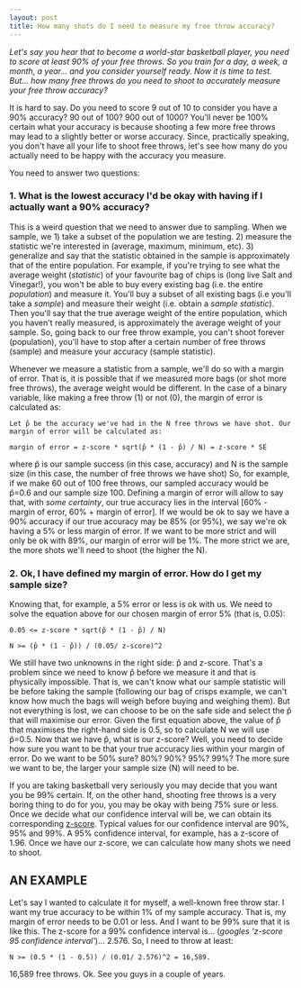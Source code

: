 ```yaml
---
layout: post
title: How many shots do I need to measure my free throw accuracy?
---
```

*Let's say you hear that to become a world-star basketball player, you need to score at least 90%
of your free throws. So you train for a day, a week, a month, a year... and you consider yourself
ready. Now it is time to test. But... how many free throws do you need to shoot to accurately
measure your free throw accuracy?*

It is hard to say. Do you need to score 9 out of 10 to consider you have a 90% accuracy? 90 out of 100?
900 out of 1000? You'll never be 100% certain what your accuracy is because shooting a few more free throws
may lead to a slightly better or worse accuracy. Since, practically speaking, you don't have all your life
to shoot free throws, let's see how many do you actually need to be happy with the accuracy you measure.

You need to answer two questions:

### 1. What is the lowest accuracy I'd be okay with having if I actually want a 90% accuracy?

This is a weird question that we need to answer due to sampling.
When we sample, we 1) take a subset of the population we are testing. 2) measure
the statistic we're interested in (average, maximum, minimum, etc). 3) generalize and say that the
statistic obtained in the sample is approximately that of the entire population. For example, if you're trying
to see what the average weight (*statistic*) of your favourite bag of chips is (long live Salt and Vinegar!),
you won't be able to buy every existing bag (i.e. the entire *population*) and measure it. You'll buy a subset of all
existing bags (i.e you'll take a *sample*) and measure their weight (i.e. obtain a *sample statistic*). Then you'll say that
the true average weight of the entire population, which you haven't really measured, is approximately the average weight of your sample.
So, going back to our free throw example, you can't shoot forever (population), you'll have to stop after
a certain number of free throws (sample) and measure your accuracy (sample statistic). 

Whenever we measure a statistic from a sample, we'll do so with a margin of error. That is, it is possible that if we
measured more bags (or shot more free throws), the average weight would be different. In the case of a binary variable,
like making a free throw (1) or not (0), the margin of error is calculated as:

```
Let p̂ be the accuracy we've had in the N free throws we have shot. Our margin of error will be calculated as:

margin of error = z-score * sqrt(p̂ * (1 - p̂) / N) = z-score * SE
```

where p̂ is our sample success (in this case, accuracy) and N is the sample size (in this case, the number of free throws we have shot)
So, for example, if we make 60 out of 100 free throws, our sampled accuracy would be p̂=0.6 and our sample size 100. 
Defining a margin of error will allow to say that, with *some certainty*, our true accuracy lies in the interval
[60% - margin of error, 60% + margin of error]. If we would be ok to say we have a 90% accuracy
if our true accuracy may be 85% (or 95%), we say we're ok having a 5% or less margin of error. If we want to
be more strict and will only be ok with 89%, our margin of error will be 1%. The more strict we are,
the more shots we'll need to shoot (the higher the N). 

### 2. Ok, I have defined my margin of error. How do I get my sample size? 

Knowing that, for example, a 5% error or less is ok with us. We need to solve the equation above
for our chosen margin of error 5% (that is, 0.05):
```
0.05 <= z-score * sqrt(p̂ * (1 - p̂) / N)

N >= (p̂ * (1 - p̂)) / (0.05/ z-score)^2
```

We still have two unknowns in the right side: p̂ and z-score. That's a problem since we need to know p̂ before we measure it and
that is physically impossible. That is, we can't know what our sample statistic will be before taking the sample
(following our bag of crisps example, we can't know how much the bags will weigh before buying and weighing them).
But not everything is lost, we can choose to be on the safe side and select the p̂ that will maximise our error. Given the
first equation above, the value of p̂ that maximises the right-hand side is 0.5, so to calculate N we will use p̂=0.5.
Now that we have p̂, what is our z-score? Well, you need to decide how sure you want to be that your true accuracy
lies within your margin of error. Do we want to be 50% sure? 80%? 90%? 95%? 99%? The more sure we want to be, the
larger your sample size (N) will need to be.

If you are taking basketball very seriously you may decide that you want you be 99% certain. If, on the other hand,
shooting free throws is a very boring thing to do for you, you may be okay with being 75% sure or less. Once we decide what our
confidence interval will be, we can obtain its corresponding [z-score](https://en.wikipedia.org/wiki/Standard_score).
Typical values for our confidence interval are 90%, 95% and 99%. A 95% confidence interval, for example, has a z-score of 1.96.
Once we have our z-score, we can calculate how many shots we need to shoot. 

## AN EXAMPLE

Let's say I wanted to calculate it for myself, a well-known free throw star. I want my true accuracy to be within
1% of my sample accuracy. That is, my margin of error needs to be 0.01 or less. And I want to be 99% sure that it is
like this. The z-score for a 99% confidence interval is... (*googles 'z-score 95 confidence interval'*)... 2.576. So, I need
to throw at least:

```
N >= (0.5 * (1 - 0.5)) / (0.01/ 2.576)^2 = 16,589.
```

16,589 free throws. Ok. See you guys in a couple of years.
